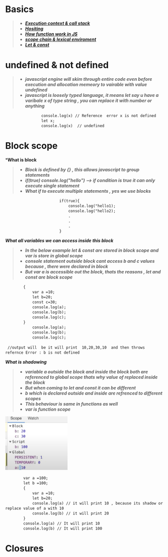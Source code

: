 # Basics

>- ***[Execution context & call stack](https://www.youtube.com/watch?v=iLWTnMzWtj4)***
>- ***[Hositing](https://www.youtube.com/watch?v=Fnlnw8uY6jo)***
>- ***[How function work in JS](https://www.youtube.com/watch?v=gSDncyuGw0s)***
>- ***[scope chain & lexical enviroment](https://www.youtube.com/watch?v=uH-tVP8MUs8)***
>- ***[Let & const](https://www.youtube.com/watch?v=BNC6slYCj50)***

# undefined & not defined
>- ***javascript engine will skim through entire code even before execution and allocation memeory to vairable with value undefined***
>- ***javascript is loosely typed language, it means let say u have a varibale x of type string , you can replace it with number or anything***

                    console.log(x) // Reference  error x is not defined
                    let x;
                    console.log(x)  // undefined

# Block scope

***What is block**
>- ***Block is defined by {} , this allows javascript to group statements***
>- ***if(true) console.log("hello") --> if condition is true it can only execute single statement***
>- ***What if to execute multiple statements , yes we use blocks***

                            if(true){
                                console.log("hello1);
                                console.log("hello2);
                                .
                                .
                                .
                            }

***What all variables we can access inside this block***
>- ***In the below example let & const are stored in block scope and var is store in global scope***
>- ***console statement outside block cant access b and c values because , there were declared in block***
>- ***But var a is accessible out the block, thats the reasons , let and const are block scope***

            {
                var a =10;
                let b=20;
                const c=30;
                console.log(a);
                console.log(b);
                console.log(c);
            }
                console.log(a);
                console.log(b);
                console.log(c);
    
     //output will  be it will print  10,20,30,10  and then throws refernce Error : b is not defined

***What is shadowing***

>- ***variable a outside the block and inside the block both are referenced to global scope thats why value of replaced inside the block***
>- ***But when coming to let and const it can be different***
>- ***b which is declared outside  and inside are refrenced to different scopes***
>- ***This behaviour is same in functions as well***
>- ***var is function scope***

![scope](./assests/scope.png)

            var a =100;
            let b =100;
            {
                var a =10;
                let b=20;
                console.log(a) // it will print 10 , because its shadow or replace value of a with 10
                console.log(b) // it will print 20
            }
            console.log(a) // It will print 10
            console.log(b) // It will print 100
        


# Closures

